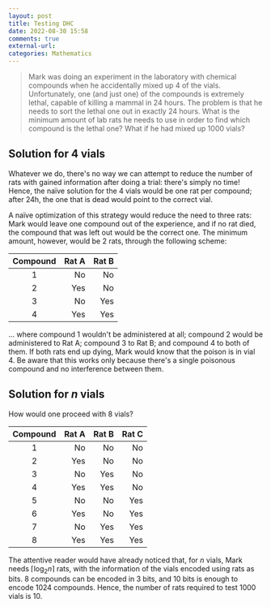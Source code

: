 ```yaml
---
layout: post
title: Testing DHC
date: 2022-08-30 15:58
comments: true
external-url:
categories: Mathematics
---
```


> Mark was doing an experiment in the laboratory with chemical compounds when he accidentally mixed up 4 of the vials. Unfortunately, one (and just one) of the compounds is extremely lethal, capable of killing a mammal in 24 hours. The problem is that he needs to sort the lethal one out in exactly 24 hours. What is the minimum amount of lab rats he needs to use in order to find which compound is the lethal one? What if he had mixed up 1000 vials?

## Solution for 4 vials

Whatever we do, there's no way we can attempt to reduce the number of rats with gained information after doing a trial: there's simply no time! Hence, the naïve solution for the 4 vials would be one rat per compound; after 24h, the one that is dead would point to the correct vial.

A naïve optimization of this strategy would reduce the need to three rats: Mark would leave one compound out of the experience, and if no rat died, the compound that was left out would be the correct one. The minimum amount, however, would be 2 rats, through the following scheme:

| Compound | Rat A | Rat B |
|:--------:|------:|------:|
| 1        | No    | No    |
| 2        | Yes   | No    |
| 3        | No    | Yes   |
| 4        | Yes   | Yes   |

... where compound 1 wouldn't be administered at all; compound 2 would be administered to Rat A; compound 3 to Rat B; and compound 4 to both of them. If both rats end up dying, Mark would know that the poison is in vial 4. Be aware that this works only because there's a single poisonous compound and no interference between them.

## Solution for _n_ vials

How would one proceed with 8 vials?

| Compound | Rat A | Rat B | Rat C |
|:--------:|------:|------:|------:|
| 1        | No    | No    | No    |
| 2        | Yes   | No    | No    |
| 3        | No    | Yes   | No    |
| 4        | Yes   | Yes   | No    |
| 5        | No    | No    | Yes   |
| 6        | Yes   | No    | Yes   |
| 7        | No    | Yes   | Yes   |
| 8        | Yes   | Yes   | Yes   |

The attentive reader would have already noticed that, for $n$ vials, Mark needs $\lceil\log_{2}{n}\rceil$ rats, with the information of the vials encoded using rats as bits. 8 compounds can be encoded in 3 bits, and 10 bits is enough to encode 1024 compounds. Hence, the number of rats required to test 1000 vials is 10.
